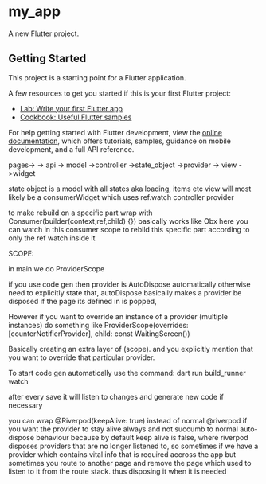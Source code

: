# my_app

A new Flutter project.

## Getting Started

This project is a starting point for a Flutter application.

A few resources to get you started if this is your first Flutter project:

- [Lab: Write your first Flutter app](https://docs.flutter.dev/get-started/codelab)
- [Cookbook: Useful Flutter samples](https://docs.flutter.dev/cookbook)

For help getting started with Flutter development, view the
[online documentation](https://docs.flutter.dev/), which offers tutorials,
samples, guidance on mobile development, and a full API reference.



pages->
-> api
-> model
->controller
->state_object
->provider
-> view
->widget

state object is a model with all states aka loading, items etc
view will most likely be a consumerWidget which uses ref.watch controller provider

to make rebuild on a specific part wrap with Consumer(builder(context,ref,child) {})
basically works like Obx here you can watch in this consumer scope to rebild this specific part
according to only the ref watch inside it


SCOPE:

in main we do ProviderScope


if you use code gen then provider is AutoDispose automatically otherwise need to explicitly state that, autoDispose basically makes a provider be disposed if the page its defined in is popped,

However if you want to override an instance of a provider (multiple instances) do something like ProviderScope(overrides: [counterNotifierProvider], child: const WaitingScreen())

Basically creating an extra layer of (scope). and you explicitly mention that you want to override that particular provider.



To start code gen automatically use the command: dart run build_runner watch

after every save it will listen to changes and generate new code if necessary




you can wrap @Riverpod(keepAlive: true) instead of normal @riverpod
if you want the provider to stay alive always and not succumb to normal auto-dispose behaviour
because by default keep alive is false, where riverpod disposes providers that are no longer
listened to, so sometimes if we have a provider which contains vital info that is required accross the app but sometimes
you route to another page and remove the page which used to listen to it from the route stack. thus disposing it when it is needed



